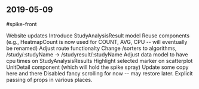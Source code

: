 ## 2019-05-09

 #spike-front

Website updates
    Introduce StudyAnalysisResult model
    Reuse components (e.g., HeatmapCount is now used for COUNT, AVG, CPU -- will eventually be renamed)
    Adjust route functionalty
    Change /sorters to algorithms, /study/:studyName -> /studyresult/:studyName
    Adjust data model to have cpu times on StudyAnalysisResults
    Highlight selected marker on scatterplot
    UnitDetail component (which will hold the spike spray)
    Update some copy here and there
    Disabled fancy scrolling for now -- may restore later.
    Explicit passing of props in various places.

